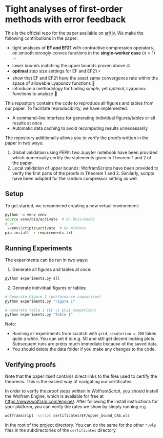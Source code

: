 # Tight analyses of first-order methods with error feedback
This is the official repo for the paper available on [arXiv](https://arxiv.org/abs/2506.05271).
We make the following contributions in the paper:
- tight analyses of **EF and EF21** with contractive compression operators,
on smooth strongly convex functions in the **single-worker case** ($n=1$) 📈
- lower bounds matching the upper bounds proven above ⚖️
- **optimal** step size settings for EF and EF21 ⚡
- show that EF and EF21 have the exact same convergence rate within the space of allowable Lyapunov functions 🔄
- introduce a methodology for finding *simple*, yet *optimal*, Lyapunov functions to analyze 🔬


This repository contains the code to reproduce all figures and tables from our paper. To facilitate reproducibility, we have implemented:

- A command-line interface for generating individual figures/tables or all results at once
- Automatic data caching to avoid recomputing results unnecessarily

The repository additionally allows you to verify the proofs written in the paper in two ways:
1. Global validation using PEPit: two Jupyter notebook have been provided which numerically certify the statements given in Theorem 1 and 2 of the paper.
2. Local validation of upper bounds: WolframScripts have been provided to verify the first parts of the proofs in Theorem 1 and 2. Similarly, scripts have been adapted for the random compressor setting as well.

## Setup

To get started, we recommend creating a new virtual environment:

```bash
python -m venv venv
source venv/bin/activate  # On Unix/macOS
# or
.\venv\Scripts\activate  # On Windows
pip install -r requirements.txt
```

## Running Experiments

The experiments can be run in two ways:

1. Generate all figures and tables at once:
```bash
python experiments.py all
```

2. Generate individual figures or tables:
```bash
# Generate Figure 1 (performance comparison)
python experiments.py "Figure 1"

# Generate Table 1 (EF vs EF21 comparison)
python experiments.py "Table 1"
```

Note: 
- Running all experiments from scratch with `grid_resolution = 200` takes quite a while. You can set it to e.g. 50 and still get decent looking plots. Subsequent runs are pretty much immediate because of the saved data.
- You should delete the data folder if you make any changes to the code.

## Verifying proofs
Note that the paper itself contains direct links to the files used to certify the theorems. This is the easiest way of navigating our certificates.


In order to verify the proof steps written in WolframScript, you should install the Wolfram Engine, which is available for free at https://www.wolfram.com/engine/. After following the install instructions for your platform, you can verify the rates we show by simply running e.g.
```bash
wolframscript -script certificates/EF/upper_bound_CAS.wls
```
in the root of the project directory. You can do the same for the other `*.wls` files in the subdirectories of the `certificates` directory.

